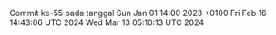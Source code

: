 Commit ke-55 pada tanggal Sun Jan 01 14:00 2023 +0100
Fri Feb 16 14:43:06 UTC 2024
Wed Mar 13 05:10:13 UTC 2024

